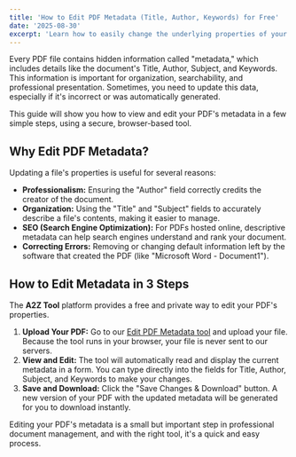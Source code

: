 ```yaml
---
title: 'How to Edit PDF Metadata (Title, Author, Keywords) for Free'
date: '2025-08-30'
excerpt: 'Learn how to easily change the underlying properties of your PDF file. This guide shows you how to edit the Title, Author, Subject, and Keywords for free online.'
---
```


Every PDF file contains hidden information called "metadata," which includes details like the document's Title, Author, Subject, and Keywords. This information is important for organization, searchability, and professional presentation. Sometimes, you need to update this data, especially if it's incorrect or was automatically generated.

This guide will show you how to view and edit your PDF's metadata in a few simple steps, using a secure, browser-based tool.

## Why Edit PDF Metadata?

Updating a file's properties is useful for several reasons:

- **Professionalism:** Ensuring the "Author" field correctly credits the creator of the document.
- **Organization:** Using the "Title" and "Subject" fields to accurately describe a file's contents, making it easier to manage.
- **SEO (Search Engine Optimization):** For PDFs hosted online, descriptive metadata can help search engines understand and rank your document.
- **Correcting Errors:** Removing or changing default information left by the software that created the PDF (like "Microsoft Word - Document1").

## How to Edit Metadata in 3 Steps

The **A2Z Tool** platform provides a free and private way to edit your PDF's properties.

1.  **Upload Your PDF:** Go to our [Edit PDF Metadata tool](/en/edit-metadata) and upload your file. Because the tool runs in your browser, your file is never sent to our servers.
2.  **View and Edit:** The tool will automatically read and display the current metadata in a form. You can type directly into the fields for Title, Author, Subject, and Keywords to make your changes.
3.  **Save and Download:** Click the "Save Changes & Download" button. A new version of your PDF with the updated metadata will be generated for you to download instantly.

Editing your PDF's metadata is a small but important step in professional document management, and with the right tool, it's a quick and easy process.